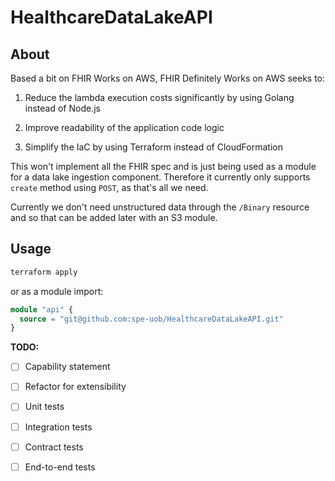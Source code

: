 # HealthcareDataLakeAPI

## About

Based a bit on FHIR Works on AWS, FHIR Definitely Works on AWS seeks to:

1. Reduce the lambda execution costs significantly by using Golang instead of Node.js

2. Improve readability of the application code logic

3. Simplify the IaC by using Terraform instead of CloudFormation

This won't implement all the FHIR spec and is just being used as a module for a data lake ingestion component. Therefore it currently only supports `create` method using `POST`, as that's all we need.

Currently we don't need unstructured data through the `/Binary` resource and so that can be added later with an S3 module.

## Usage

```sh
terraform apply
```
or as a module import:
```tf
module "api" {
  source = "git@github.com:spe-uob/HealthcareDataLakeAPI.git"
}
```

**TODO:**

- [ ] Capability statement
- [ ] Refactor for extensibility

- [ ] Unit tests
- [ ] Integration tests
- [ ] Contract tests
- [ ] End-to-end tests
